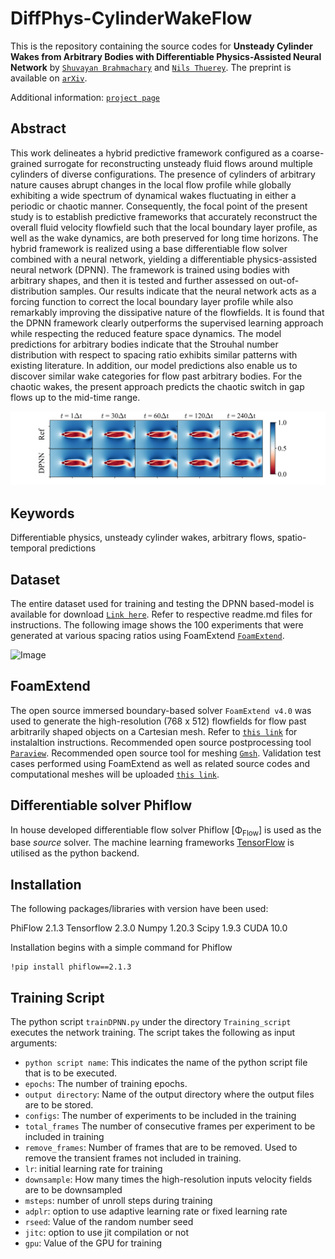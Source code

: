# DiffPhys-CylinderWakeFlow

This is the repository containing the source codes for **Unsteady Cylinder Wakes from Arbitrary Bodies with Differentiable Physics-Assisted Neural Network** by [`Shuvayan Brahmachary`](https://shuvayanb.github.io/about/) and [`Nils Thuerey`](https://ge.in.tum.de/about/n-thuerey/). The preprint is available on [`arXiv`](https://arxiv.org/abs/2308.04296). 

Additional information: [`project page`](https://ge.in.tum.de/publications/unsteady-cylinder-wakes-from-arbitrary-bodies-with-differentiable-physics-assisted-neural-network/)

## Abstract

This work delineates a hybrid predictive framework configured as a coarse-grained surrogate for reconstructing unsteady fluid flows around multiple cylinders of diverse configurations. The presence of cylinders of arbitrary nature causes abrupt changes in the local flow profile while globally exhibiting a wide spectrum of dynamical wakes fluctuating in either a periodic or chaotic manner. Consequently, the focal point of the present study is to establish predictive frameworks that accurately reconstruct the overall fluid velocity flowfield such that the local boundary layer profile, as well as the wake dynamics, are both preserved for long time horizons. The hybrid framework is realized using a base differentiable flow solver combined with a neural network, yielding a differentiable physics-assisted neural network (DPNN). The framework is trained using bodies with arbitrary shapes, and then it is tested and further assessed on out-of-distribution samples. Our results indicate that the neural network acts as a forcing function to correct the local boundary layer profile while also remarkably improving the dissipative nature of the flowfields. It is found that the DPNN framework clearly outperforms the supervised learning approach while respecting the reduced feature space dynamics. The model predictions for arbitrary bodies indicate that the Strouhal number distribution with respect to spacing ratio exhibits similar patterns with existing literature. In addition, our model predictions also enable us to discover similar wake categories for flow past arbitrary bodies. For the chaotic wakes, the present approach predicts the chaotic switch in gap flows up to the mid-time range.

![Image](Resources/compareVel.png)

## Keywords
Differentiable physics, unsteady cylinder wakes, arbitrary flows, spatio-temporal predictions

## Dataset
The entire dataset used for training and testing the DPNN based-model is available for download [`Link here`](). Refer to respective readme.md files for instructions. The following image shows the 100 experiments that were generated at various spacing ratios using FoamExtend [`FoamExtend`](https://openfoamwiki.net/index.php/Installation/Linux/foam-extend-4.1). 

![Image](Resources/GTData_MeanVel.png)

## FoamExtend
The open source immersed boundary-based solver `FoamExtend v4.0` was used to generate the high-resolution (768 x 512) flowfields for flow past arbitrarily shaped objects on a Cartesian mesh. Refer to [`this link`](https://openfoamwiki.net/index.php/Installation/Linux/foam-extend-4.0) for instalaltion instructions. Recommended open source postprocessing tool [`Paraview`](https://www.paraview.org/). Recommended open source tool for meshing [`Gmsh`](https://gmsh.info/). Validation test cases performed using FoamExtend as well as related source codes and computational meshes will be uploaded [`this link`]().

## Differentiable solver Phiflow
In house developed differentiable flow solver Phiflow [Φ<sub>Flow</sub>] is used as the base *source* solver. The machine learning frameworks [TensorFlow](https://www.tensorflow.org/) is utilised as the python backend. 

## Installation
The following packages/libraries with version have been used:


PhiFlow 2.1.3
Tensorflow 2.3.0
Numpy 1.20.3
Scipy 1.9.3
CUDA 10.0

Installation begins with a simple command for Phiflow
```
!pip install phiflow==2.1.3
```
## Training Script

The python script `trainDPNN.py` under the directory `Training_script` executes the network training. The script takes the following as input arguments:

- `python script name`: This indicates the name of the python script file that is to be executed.
- `epochs`: The number of training epochs.
- `output directory`: Name of the output directory where the output files are to be stored.
- `configs`: The number of experiments to be included in the training
- `total_frames` The number of consecutive frames per experiment to be included in training
- `remove_frames`: Number of frames that are to be removed. Used to remove the transient frames not included in training.
- `lr`: initial learning rate for training
- `downsample`: How many times the high-resolution inputs velocity fields are to be downsampled
- `msteps`: number of unroll steps during training
- `adplr`: option to use adaptive learning rate or fixed learning rate
- `rseed`: Value of the random number seed
- `jitc`: option to use jit compilation or not
- `gpu`: Value of the GPU for training







